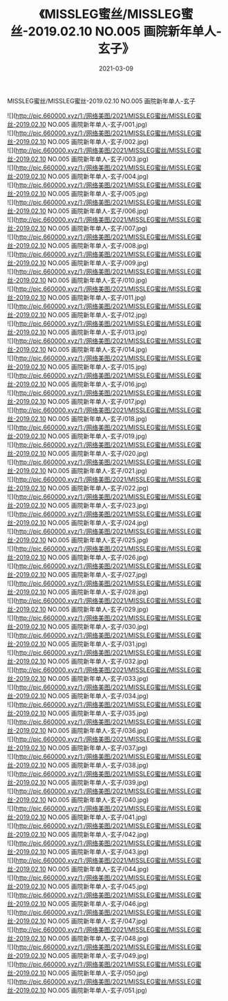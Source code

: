 ﻿---
layout: post
title:  《MISSLEG蜜丝/MISSLEG蜜丝-2019.02.10 NO.005 画院新年单人-玄子》
date:   2021-03-09
img: http://pic.660000.xyz/1:/网络美图/2021/MISSLEG蜜丝/MISSLEG蜜丝-2019.02.10 NO.005 画院新年单人-玄子/000.jpg
categories: [美女, 清纯, 唯美]
---

MISSLEG蜜丝/MISSLEG蜜丝-2019.02.10 NO.005 画院新年单人-玄子

 ![](http://pic.660000.xyz/1:/网络美图/2021/MISSLEG蜜丝/MISSLEG蜜丝-2019.02.10 NO.005 画院新年单人-玄子/001.jpg) <br>![](http://pic.660000.xyz/1:/网络美图/2021/MISSLEG蜜丝/MISSLEG蜜丝-2019.02.10 NO.005 画院新年单人-玄子/002.jpg) <br>![](http://pic.660000.xyz/1:/网络美图/2021/MISSLEG蜜丝/MISSLEG蜜丝-2019.02.10 NO.005 画院新年单人-玄子/003.jpg) <br>![](http://pic.660000.xyz/1:/网络美图/2021/MISSLEG蜜丝/MISSLEG蜜丝-2019.02.10 NO.005 画院新年单人-玄子/004.jpg) <br>![](http://pic.660000.xyz/1:/网络美图/2021/MISSLEG蜜丝/MISSLEG蜜丝-2019.02.10 NO.005 画院新年单人-玄子/005.jpg) <br>![](http://pic.660000.xyz/1:/网络美图/2021/MISSLEG蜜丝/MISSLEG蜜丝-2019.02.10 NO.005 画院新年单人-玄子/006.jpg) <br>![](http://pic.660000.xyz/1:/网络美图/2021/MISSLEG蜜丝/MISSLEG蜜丝-2019.02.10 NO.005 画院新年单人-玄子/007.jpg) <br>![](http://pic.660000.xyz/1:/网络美图/2021/MISSLEG蜜丝/MISSLEG蜜丝-2019.02.10 NO.005 画院新年单人-玄子/008.jpg) <br>![](http://pic.660000.xyz/1:/网络美图/2021/MISSLEG蜜丝/MISSLEG蜜丝-2019.02.10 NO.005 画院新年单人-玄子/009.jpg) <br>![](http://pic.660000.xyz/1:/网络美图/2021/MISSLEG蜜丝/MISSLEG蜜丝-2019.02.10 NO.005 画院新年单人-玄子/010.jpg) <br>![](http://pic.660000.xyz/1:/网络美图/2021/MISSLEG蜜丝/MISSLEG蜜丝-2019.02.10 NO.005 画院新年单人-玄子/011.jpg) <br>![](http://pic.660000.xyz/1:/网络美图/2021/MISSLEG蜜丝/MISSLEG蜜丝-2019.02.10 NO.005 画院新年单人-玄子/012.jpg) <br>![](http://pic.660000.xyz/1:/网络美图/2021/MISSLEG蜜丝/MISSLEG蜜丝-2019.02.10 NO.005 画院新年单人-玄子/013.jpg) <br>![](http://pic.660000.xyz/1:/网络美图/2021/MISSLEG蜜丝/MISSLEG蜜丝-2019.02.10 NO.005 画院新年单人-玄子/014.jpg) <br>![](http://pic.660000.xyz/1:/网络美图/2021/MISSLEG蜜丝/MISSLEG蜜丝-2019.02.10 NO.005 画院新年单人-玄子/015.jpg) <br>![](http://pic.660000.xyz/1:/网络美图/2021/MISSLEG蜜丝/MISSLEG蜜丝-2019.02.10 NO.005 画院新年单人-玄子/016.jpg) <br>![](http://pic.660000.xyz/1:/网络美图/2021/MISSLEG蜜丝/MISSLEG蜜丝-2019.02.10 NO.005 画院新年单人-玄子/017.jpg) <br>![](http://pic.660000.xyz/1:/网络美图/2021/MISSLEG蜜丝/MISSLEG蜜丝-2019.02.10 NO.005 画院新年单人-玄子/018.jpg) <br>![](http://pic.660000.xyz/1:/网络美图/2021/MISSLEG蜜丝/MISSLEG蜜丝-2019.02.10 NO.005 画院新年单人-玄子/019.jpg) <br>![](http://pic.660000.xyz/1:/网络美图/2021/MISSLEG蜜丝/MISSLEG蜜丝-2019.02.10 NO.005 画院新年单人-玄子/020.jpg) <br>![](http://pic.660000.xyz/1:/网络美图/2021/MISSLEG蜜丝/MISSLEG蜜丝-2019.02.10 NO.005 画院新年单人-玄子/021.jpg) <br>![](http://pic.660000.xyz/1:/网络美图/2021/MISSLEG蜜丝/MISSLEG蜜丝-2019.02.10 NO.005 画院新年单人-玄子/022.jpg) <br>![](http://pic.660000.xyz/1:/网络美图/2021/MISSLEG蜜丝/MISSLEG蜜丝-2019.02.10 NO.005 画院新年单人-玄子/023.jpg) <br>![](http://pic.660000.xyz/1:/网络美图/2021/MISSLEG蜜丝/MISSLEG蜜丝-2019.02.10 NO.005 画院新年单人-玄子/024.jpg) <br>![](http://pic.660000.xyz/1:/网络美图/2021/MISSLEG蜜丝/MISSLEG蜜丝-2019.02.10 NO.005 画院新年单人-玄子/025.jpg) <br>![](http://pic.660000.xyz/1:/网络美图/2021/MISSLEG蜜丝/MISSLEG蜜丝-2019.02.10 NO.005 画院新年单人-玄子/026.jpg) <br>![](http://pic.660000.xyz/1:/网络美图/2021/MISSLEG蜜丝/MISSLEG蜜丝-2019.02.10 NO.005 画院新年单人-玄子/027.jpg) <br>![](http://pic.660000.xyz/1:/网络美图/2021/MISSLEG蜜丝/MISSLEG蜜丝-2019.02.10 NO.005 画院新年单人-玄子/028.jpg) <br>![](http://pic.660000.xyz/1:/网络美图/2021/MISSLEG蜜丝/MISSLEG蜜丝-2019.02.10 NO.005 画院新年单人-玄子/029.jpg) <br>![](http://pic.660000.xyz/1:/网络美图/2021/MISSLEG蜜丝/MISSLEG蜜丝-2019.02.10 NO.005 画院新年单人-玄子/030.jpg) <br>![](http://pic.660000.xyz/1:/网络美图/2021/MISSLEG蜜丝/MISSLEG蜜丝-2019.02.10 NO.005 画院新年单人-玄子/031.jpg) <br>![](http://pic.660000.xyz/1:/网络美图/2021/MISSLEG蜜丝/MISSLEG蜜丝-2019.02.10 NO.005 画院新年单人-玄子/032.jpg) <br>![](http://pic.660000.xyz/1:/网络美图/2021/MISSLEG蜜丝/MISSLEG蜜丝-2019.02.10 NO.005 画院新年单人-玄子/033.jpg) <br>![](http://pic.660000.xyz/1:/网络美图/2021/MISSLEG蜜丝/MISSLEG蜜丝-2019.02.10 NO.005 画院新年单人-玄子/034.jpg) <br>![](http://pic.660000.xyz/1:/网络美图/2021/MISSLEG蜜丝/MISSLEG蜜丝-2019.02.10 NO.005 画院新年单人-玄子/035.jpg) <br>![](http://pic.660000.xyz/1:/网络美图/2021/MISSLEG蜜丝/MISSLEG蜜丝-2019.02.10 NO.005 画院新年单人-玄子/036.jpg) <br>![](http://pic.660000.xyz/1:/网络美图/2021/MISSLEG蜜丝/MISSLEG蜜丝-2019.02.10 NO.005 画院新年单人-玄子/037.jpg) <br>![](http://pic.660000.xyz/1:/网络美图/2021/MISSLEG蜜丝/MISSLEG蜜丝-2019.02.10 NO.005 画院新年单人-玄子/038.jpg) <br>![](http://pic.660000.xyz/1:/网络美图/2021/MISSLEG蜜丝/MISSLEG蜜丝-2019.02.10 NO.005 画院新年单人-玄子/039.jpg) <br>![](http://pic.660000.xyz/1:/网络美图/2021/MISSLEG蜜丝/MISSLEG蜜丝-2019.02.10 NO.005 画院新年单人-玄子/040.jpg) <br>![](http://pic.660000.xyz/1:/网络美图/2021/MISSLEG蜜丝/MISSLEG蜜丝-2019.02.10 NO.005 画院新年单人-玄子/041.jpg) <br>![](http://pic.660000.xyz/1:/网络美图/2021/MISSLEG蜜丝/MISSLEG蜜丝-2019.02.10 NO.005 画院新年单人-玄子/042.jpg) <br>![](http://pic.660000.xyz/1:/网络美图/2021/MISSLEG蜜丝/MISSLEG蜜丝-2019.02.10 NO.005 画院新年单人-玄子/043.jpg) <br>![](http://pic.660000.xyz/1:/网络美图/2021/MISSLEG蜜丝/MISSLEG蜜丝-2019.02.10 NO.005 画院新年单人-玄子/044.jpg) <br>![](http://pic.660000.xyz/1:/网络美图/2021/MISSLEG蜜丝/MISSLEG蜜丝-2019.02.10 NO.005 画院新年单人-玄子/045.jpg) <br>![](http://pic.660000.xyz/1:/网络美图/2021/MISSLEG蜜丝/MISSLEG蜜丝-2019.02.10 NO.005 画院新年单人-玄子/046.jpg) <br>![](http://pic.660000.xyz/1:/网络美图/2021/MISSLEG蜜丝/MISSLEG蜜丝-2019.02.10 NO.005 画院新年单人-玄子/047.jpg) <br>![](http://pic.660000.xyz/1:/网络美图/2021/MISSLEG蜜丝/MISSLEG蜜丝-2019.02.10 NO.005 画院新年单人-玄子/048.jpg) <br>![](http://pic.660000.xyz/1:/网络美图/2021/MISSLEG蜜丝/MISSLEG蜜丝-2019.02.10 NO.005 画院新年单人-玄子/049.jpg) <br>![](http://pic.660000.xyz/1:/网络美图/2021/MISSLEG蜜丝/MISSLEG蜜丝-2019.02.10 NO.005 画院新年单人-玄子/050.jpg) <br>![](http://pic.660000.xyz/1:/网络美图/2021/MISSLEG蜜丝/MISSLEG蜜丝-2019.02.10 NO.005 画院新年单人-玄子/051.jpg) <br>